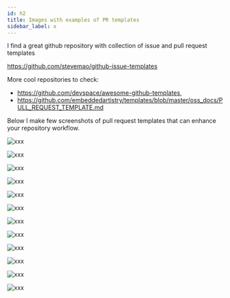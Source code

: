 ```yaml
---
id: h2
title: Images with examples of PR templates
sidebar_label: x
---
```


I find a great github repository with collection of issue and pull request templates

https://github.com/stevemao/github-issue-templates

More cool repositories to check:
- https://github.com/devspace/awesome-github-templates,
- https://github.com/embeddedartistry/templates/blob/master/oss_docs/PULL_REQUEST_TEMPLATE.md

Below I make few screenshots of pull request templates that can enhance your repository workflow.




![xxx](https://raw.githubusercontent.com/ChickenKyiv/awesome-git-article/master/img/PR/template/bugs-pr1.png)




![xxx](https://raw.githubusercontent.com/ChickenKyiv/awesome-git-article/master/img/PR/template/bugs-pr-raw.png)



![xxx](https://raw.githubusercontent.com/ChickenKyiv/awesome-git-article/master/img/PR/template/pr-checklist1.png)



![xxx](https://raw.githubusercontent.com/ChickenKyiv/awesome-git-article/master/img/PR/template/pr-checklist2.png)



![xxx](https://raw.githubusercontent.com/ChickenKyiv/awesome-git-article/master/img/PR/template/pr-conversation1.png)



![xxx](https://raw.githubusercontent.com/ChickenKyiv/awesome-git-article/master/img/PR/template/pr-conversation2.png)



![xxx](https://raw.githubusercontent.com/ChickenKyiv/awesome-git-article/master/img/PR/template/pr-questions1.png)



![xxx](https://raw.githubusercontent.com/ChickenKyiv/awesome-git-article/master/img/PR/template/pr-questions2.png)



![xxx](https://raw.githubusercontent.com/ChickenKyiv/awesome-git-article/master/img/PR/template/pr-template1.png)



![xxx](https://raw.githubusercontent.com/ChickenKyiv/awesome-git-article/master/img/PR/template/pr-template2.png)


![xxx](https://raw.githubusercontent.com/ChickenKyiv/awesome-git-article/master/img/PR/template/pr-steps1.png)


![xxx](https://raw.githubusercontent.com/ChickenKyiv/awesome-git-article/master/img/PR/template/pr-steps2.png)
